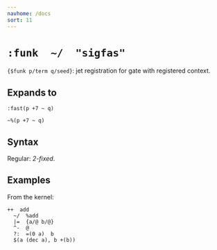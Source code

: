 ```yaml
---
navhome: /docs
sort: 11
---
```


# `:funk  ~/  "sigfas"`

`{$funk p/term q/seed}`: jet registration for gate with
registered context.

## Expands to

```
:fast(p +7 ~ q)
```

```
~%(p +7 ~ q)
```

## Syntax

Regular: *2-fixed*.

## Examples

From the kernel: 
```
++  add
  ~/  %add
  |=  {a/@ b/@}
  ^-  @
  ?:  =(0 a)  b
  $(a (dec a), b +(b))
```
